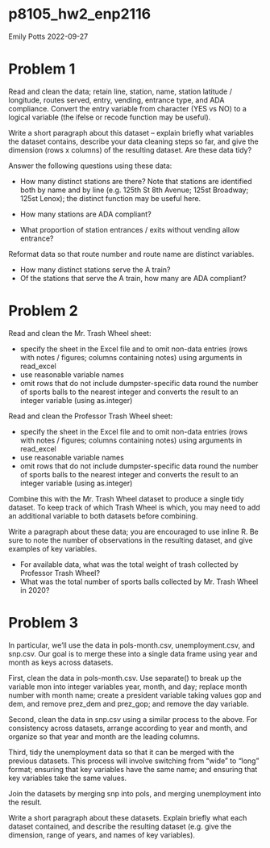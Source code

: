 p8105_hw2_enp2116
================
Emily Potts
2022-09-27

# Problem 1

Read and clean the data; retain line, station, name, station latitude /
longitude, routes served, entry, vending, entrance type, and ADA
compliance. Convert the entry variable from character (YES vs NO) to a
logical variable (the ifelse or recode function may be useful).

Write a short paragraph about this dataset – explain briefly what
variables the dataset contains, describe your data cleaning steps so
far, and give the dimension (rows x columns) of the resulting dataset.
Are these data tidy?

Answer the following questions using these data:

-   How many distinct stations are there? Note that stations are
    identified both by name and by line (e.g. 125th St 8th Avenue; 125st
    Broadway; 125st Lenox); the distinct function may be useful here.

-   How many stations are ADA compliant?

-   What proportion of station entrances / exits without vending allow
    entrance?

Reformat data so that route number and route name are distinct
variables.

-   How many distinct stations serve the A train?
-   Of the stations that serve the A train, how many are ADA compliant?

# Problem 2

Read and clean the Mr. Trash Wheel sheet:

-   specify the sheet in the Excel file and to omit non-data entries
    (rows with notes / figures; columns containing notes) using
    arguments in read_excel
-   use reasonable variable names
-   omit rows that do not include dumpster-specific data round the
    number of sports balls to the nearest integer and converts the
    result to an integer variable (using as.integer)

Read and clean the Professor Trash Wheel sheet:

-   specify the sheet in the Excel file and to omit non-data entries
    (rows with notes / figures; columns containing notes) using
    arguments in read_excel
-   use reasonable variable names
-   omit rows that do not include dumpster-specific data round the
    number of sports balls to the nearest integer and converts the
    result to an integer variable (using as.integer)

Combine this with the Mr. Trash Wheel dataset to produce a single tidy
dataset. To keep track of which Trash Wheel is which, you may need to
add an additional variable to both datasets before combining.

Write a paragraph about these data; you are encouraged to use inline R.
Be sure to note the number of observations in the resulting dataset, and
give examples of key variables.

-   For available data, what was the total weight of trash collected by
    Professor Trash Wheel?
-   What was the total number of sports balls collected by Mr. Trash
    Wheel in 2020?

# Problem 3

In particular, we’ll use the data in pols-month.csv, unemployment.csv,
and snp.csv. Our goal is to merge these into a single data frame using
year and month as keys across datasets.

First, clean the data in pols-month.csv. Use separate() to break up the
variable mon into integer variables year, month, and day; replace month
number with month name; create a president variable taking values gop
and dem, and remove prez_dem and prez_gop; and remove the day variable.

Second, clean the data in snp.csv using a similar process to the above.
For consistency across datasets, arrange according to year and month,
and organize so that year and month are the leading columns.

Third, tidy the unemployment data so that it can be merged with the
previous datasets. This process will involve switching from “wide” to
“long” format; ensuring that key variables have the same name; and
ensuring that key variables take the same values.

Join the datasets by merging snp into pols, and merging unemployment
into the result.

Write a short paragraph about these datasets. Explain briefly what each
dataset contained, and describe the resulting dataset (e.g. give the
dimension, range of years, and names of key variables).
